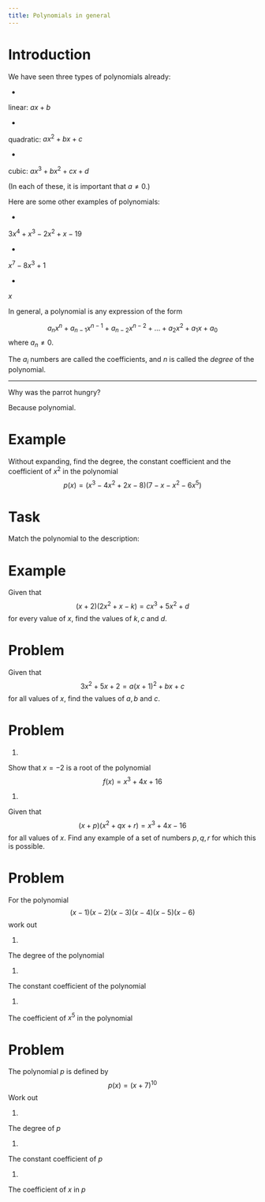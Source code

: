 ```yaml
---
title: Polynomials in general
---
```


# Introduction

We have seen three types of polynomials already:

 -

 linear: $ax + b$

 -

 quadratic: $ax^2 + bx + c$

 -

 cubic: $ax^3 + bx^2 + cx + d$

(In each of these, it is important that $a \neq 0.$)

Here are some other examples of polynomials:

 -

 $3x^4 + x^3 - 2x^2 + x - 19$

 -

 $x^7 - 8x^3 + 1$

 -

 $x$

In general, a polynomial is any expression of the form

$$
a_n x^n + a_{n-1}x^{n-1} + a_{n-2}x^{n-2} + \ldots + a_2 x^2 + a_1 x + a_0
$$
where $a_n \neq 0.$

The $a_i$ numbers are called the coefficients, and $n$ is called the *degree* of the polynomial.

---

<div class="ui caption">
  <p>
    Why was the parrot hungry?
  </p>
  <p>
    Because polynomial.
  </p>
</div>

# Example

Without expanding, find the degree, the constant coefficient and the coefficient of $x^2$ in the polynomial
$$
p(x) = (x^3 - 4x^2 + 2x - 8)(7 - x - x^2 - 6x^5)
$$

<v-video id="440005249"></v-video>

# Task

Match the polynomial to the description:

<activity-match-cards :cards="[ '$$x^2 + 2x - 5$$', 'Degree $2$ <br /> Constant $-5$', '$$10 - x^3$$', 'Degree $3$ <br /> Constant $10$', '$$x^{10} + 3$$', 'Degree $10$ <br /> Constant $3$', '$$(x^3 - 3x - 1)(5 + x - x^2)$$', 'Degree $5$ <br /> Constant $-5$', '$$(x + 4)(x + 3)$$', 'Quadratic <br /> Constant $12$', '$$(x + 2)(x - 2)(x - 3)$$', 'Cubic <br /> Constant $12$', '$$(x^5 + 3x^2 + x - 6)(x^2 - 9)$$', 'Degree $7$ <br /> Constant $54$', '$$(x^5 + 3x^2 + x - 6)(x^2 - 9x)$$', 'Degree $7$ <br /> Constant $0$']"></activity-match-cards>

# Example

Given that
$$
(x + 2)(2x^2 + x - k) = cx^3 + 5x^2 + d
$$
for every value of $x,$ find the values of $k, c$ and $d.$

<v-video id="440005409"></v-video>

# Problem

Given that
$$
3x^2 + 5x + 2 = a(x+1)^2 + bx + c
$$
for all values of $x$, find the values of $a, b$ and $c.$

<solution id="440303075">
  <v-video id="440303075"></v-video>
</solution>

# Problem

 1.

 Show that $x = -2$ is a root of the polynomial
 $$
 f(x) = x^3 + 4x + 16
 $$

 1.

 Given that
 $$
 (x + p)(x^2 + qx + r) = x^3 + 4x - 16
 $$
 for all values of $x.$ Find any example of a set of numbers $p, q, r$ for which this is possible.

<solution id="440303019">
  <v-video id="440303019"></v-video>
</solution>

# Problem

For the polynomial
$$
(x-1)(x-2)(x-3)(x-4)(x-5)(x-6)
$$
work out

 1.

 The degree of the polynomial

 1.

 The constant coefficient of the polynomial

 1.

 The coefficient of $x^5$ in the polynomial

<solution id="440302983">
  <v-video id="440302983"></v-video>
</solution>

# Problem

The polynomial $p$ is defined by
$$
p(x) = (x + 7)^{10}
$$
Work out

 1.

 The degree of $p$

 1.

 The constant coefficient of $p$

 1.

 The coefficient of $x$ in $p$

<solution id="440302959">
  <v-video id="440302959"></v-video>
</solution>

